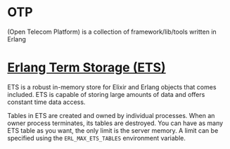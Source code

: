 # OTP

 (Open Telecom Platform) is a collection of framework/lib/tools written in Erlang

# [Erlang Term Storage (ETS)](https://elixirschool.com/en/lessons/specifics/ets/)

ETS is a robust in-memory store for Elixir and Erlang objects that comes included. ETS is capable of storing large amounts of data and offers constant time data access.

Tables in ETS are created and owned by individual processes. When an owner process terminates, its tables are destroyed. You can have as many ETS table as you want, the only limit is the server memory. A limit can be specified using the `ERL_MAX_ETS_TABLES` environment variable.

